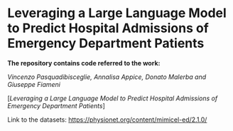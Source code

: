# Leveraging a Large Language Model to Predict Hospital Admissions of Emergency Department Patients

**The repository contains code referred to the work:**

*Vincenzo Pasquadibisceglie, Annalisa Appice, Donato Malerba and Giuseppe Fiameni*


[*Leveraging a Large Language Model to Predict Hospital Admissions of Emergency Department Patients*]

Link to the datasets:
https://physionet.org/content/mimicel-ed/2.1.0/
